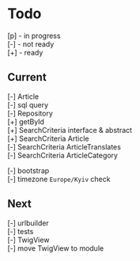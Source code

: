 # Todo

[p] - in progress  
[-] - not ready  
[+] - ready  

## Current

[-] Article  
    [-] sql query  
    [-] Repository  
        [+] getById  
        [+] SearchCriteria interface & abstract  
        [+] SearchCriteria Article  
        [-] SearchCriteria ArticleTranslates  
        [-] SearchCriteria ArticleCategory  

[-] bootstrap  
    [-] timezone `Europe/Kyiv` check  

## Next

[-] urlbuilder  
[-] tests  
    [-] TwigView  
[-] move TwigView to module  
